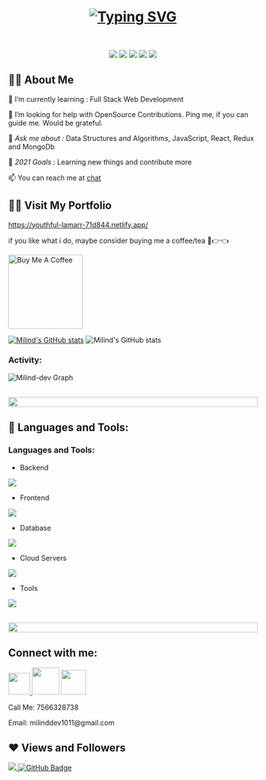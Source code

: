 <h1 align = "center">
<a href="https://git.io/typing-svg"><img src="https://readme-typing-svg.herokuapp.com?font=Fira+Code&size=75&duration=1500&pause=600&color=0CE82B&background=000000EE&center=true&vCenter=true&multiline=true&width=1920&height=384&lines=Hello+there!;My+name+is+Milind+Dev%2C+Software_developer;Welcome+to+my+README" alt="Typing SVG" /></a>
</h1>
<br>
<!-- <h1 align="center">Hi <img src="https://raw.githubusercontent.com/MartinHeinz/MartinHeinz/master/wave.gif" width="30px">, I'm Milind Dev</h1>
<h3 align="center">I'm a Full Stack Web Developer with hands-on experience in designing, developing, and maintaining projects. Adept at learning, unlearning, and relearning. Demonstrate the capability of managing clean, elegant and efficient code. Highly skilled in collabration, decision-making,
and DS & Algo.</h3> -->

<p align= "center">

<img src="https://img.shields.io/badge/JS-Javascript-red"/>
<img src="https://img.shields.io/badge/React-React-blue"/>
<img src="https://img.shields.io/badge/Node-node-green"/>
<img src="https://img.shields.io/badge/express-Express-blueviolet"/>
<img src="https://img.shields.io/badge/Mongodb-mongodb-brightgreen"/>
</p>

## 🙋‍♂️ About Me
<!-- <p align= "center">
<img width="50px" src="https://pbs.twimg.com/profile_images/1390132006516822016/ZILrvvTo_400x400.jpg" alt="img"/>
</p> -->
🌱 I’m currently learning :  Full Stack Web Development

🤝 I’m looking for help with OpenSource Contributions. Ping me, if you can guide me. Would be grateful.

💬 *Ask me about :* Data Structures and Algorithms, JavaScript, React, Redux and MongoDb

🥅 *2021 Goals :* Learning new things and contribute more  

 📫 You can reach me at [chat](mailto:milinddev1011@gmail.com)
 
## 🙋‍♂️ Visit My Portfolio
https://youthful-lamarr-71d844.netlify.app/


if you like what i do, maybe consider buying me a coffee/tea 🥺👉👈

<a href="https://www.buymeacoffee.com/Milind-dev" target="_blank"><img src="https://cdn.buymeacoffee.com/buttons/v2/default-red.png" alt="Buy Me A Coffee" width="150" ></a>

<!-- <p align="center">
    <a href="https://github.com/Milind-dev-Git/github-readme-streak-stats">
        <img title="🔥 Get streak stats for your profile at git.io/streak-stats" alt="Ramlala Yadav's streak" src="https://github-readme-stats.vercel.app/api?username=Ramlala-Yadav-Git&&show_icons=true&title_color=ffffff&icon_color=bb2acf&text_color=daf7dc&bg_color=151515"/>
    </a>
</p> -->
[![Milind's GitHub stats](https://github-readme-stats.vercel.app/api?username=Milind-dev)](https://github.com/Milind-dev/github-readme-stats)
![Milind's GitHub stats](https://github-readme-stats.vercel.app/api?username=Milind-dev&show_icons=true&theme=radical)

<h3 align="left">Activity:</h3>

![Milind-dev Graph](https://github-readme-activity-graph.vercel.app/graph?username=Milind-dev&custom_title=Milind-dev%20GitHub%20Activity%20Graph&bg_color=0D1117&color=7F3FBF&line=7F3FBF&point=7F3FBF&area_color=FFFFFF&title_color=FFFFFF&area=true)
<br><br>

<img src="https://i.imgur.com/dBaSKWF.gif" height="20" width="100%">

## 🚀 Languages and Tools:
<h3 align="left">Languages and Tools:</h3>

- Backend
<p align="left">
  <a href="https://skillicons.dev">
    <img src="https://skillicons.dev/icons?i=php,laravel,java,nodejs,py,spring,flask,fastapi,express,nestjs" />
  </a>
</p>

- Frontend
<p align="left">
  <a href="https://skillicons.dev">
    <img src="https://skillicons.dev/icons?i=ts,js,react,nextjs,redux,tailwind,materialui" />
  </a>
</p>

- Database
<p align="left">
  <a href="https://skillicons.dev">
    <img src="https://skillicons.dev/icons?i=mongodb,mysql,postgresql" />
  </a>
</p>

- Cloud Servers
<p align="left">
  <a href="https://skillicons.dev">
    <img src="https://skillicons.dev/icons?i=azure,aws,gcp,firebase,cloudflare" />
  </a>
</p>

- Tools
<p align="left">
  <a href="https://skillicons.dev">
    <img src="https://skillicons.dev/icons?i=git,github,docker,figma,xd,idea,vscode,postman,linux" />
  </a>
</p>

<br/>

<img src="https://i.imgur.com/dBaSKWF.gif" height="20" width="100%">

<br/>

## Connect with me:
<div display="flex" justify-content="center" align-items="center">
 <a href = "https://Milind-dev-portfolio.netlify.app/" target="blank"><img width="44px" src="https://cdn.iconscout.com/icon/premium/png-256-thumb/portfolio-1603075-1359338.png"> </a>
<a href = "https://www.linkedin.com/in/Milind-dev"><img width="55px" src="https://img.icons8.com/fluent/48/000000/linkedin.png" target="blank"></a>
 <a href = "https://twitter.com/Milind-dev"><img width="50px" src="https://www.freeiconspng.com/thumbs/logo-twitter-png/t-logo-png-twitter-logo-18.png" target="blank"></a>
<p>Call Me: 7566328738</p>
 <p>Email: milinddev1011@gmail.com</p>

</div>

## ❤ Views and Followers
<a href="https://github.com/Milind-dev-Git/github-profile-views-counter">
    <img src="https://komarev.com/ghpvc/?username=Milind-dev-Git">
</a>
<a href="https://github.com/Milind-dev-Git?tab=followers"><img src="https://img.shields.io/github/followers/Milind-dev-Git?label=Followers&style=social" alt="GitHub Badge"></a>

